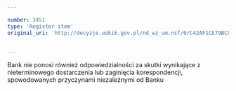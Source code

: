```yaml
---

number: 3451
type: 'Register item'
original_uri: 'http://decyzje.uokik.gov.pl/nd_wz_um.nsf/0/C42AF1CE79BC8F34C1257A4D00363EB4?OpenDocument'


---
```


Bank nie ponosi również odpowiedzialności za skutki wynikające z nieterminowego dostarczenia lub zaginięcia korespondencji, spowodowanych przyczynami niezależnymi od Banku
